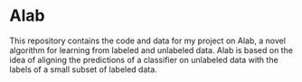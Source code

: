 # Alab
This repository contains the code and data for my project on Alab, a novel algorithm for learning from labeled and unlabeled data. Alab is based on the idea of aligning the predictions of a classifier on unlabeled data with the labels of a small subset of labeled data. 
